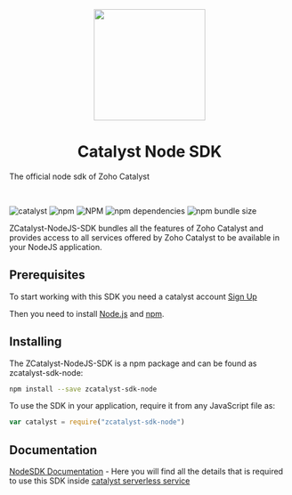 <center>
    <a href="https://zoho.com/catalyst/">
        <img width="200" height="200" src="https://www.zohowebstatic.com/sites/default/files/catalyst/catalyst-logo.svg">
    </a>
</center>

<center><h1>Catalyst Node SDK</h1></center>

<p>
  The official node sdk of Zoho Catalyst
</p>
<br>

![catalyst](https://img.shields.io/badge/%E2%9A%A1-catalyst-blue.svg)
![npm](https://img.shields.io/npm/v/zcatalyst-sdk-node.svg?color=blue)
![NPM](https://img.shields.io/npm/l/zcatalyst-sdk-node.svg?color=brightgreen)
![npm dependencies](https://img.shields.io/badge/dependencies-0-brightgreen)
![npm bundle size](https://img.shields.io/bundlephobia/minzip/zcatalyst-sdk-node?color=brightgreen)
<br>

ZCatalyst-NodeJS-SDK bundles all the features of Zoho Catalyst and provides access to all services offered by Zoho Catalyst to be available in your NodeJS application.

## Prerequisites

To start working with this SDK you need a catalyst account [Sign Up](https://catalyst.zoho.com/)

Then you need to install [Node.js](http://nodejs.org/) and [npm](https://npmjs.org/).

## Installing

The ZCatalyst-NodeJS-SDK is a npm package and can be found as zcatalyst-sdk-node:

```bash
npm install --save zcatalyst-sdk-node
```

To use the SDK in your application, require it from any JavaScript file as:

```javascript
var catalyst = require("zcatalyst-sdk-node")
```

## Documentation

[NodeSDK Documentation](https://docs-ea.catalyst.zoho.com/en/sdk/nodejs/v2/overview/) - Here you will find all the details that is required to use this SDK inside [catalyst serverless service](https://docs-ea.catalyst.zoho.com/en/serverless/)
